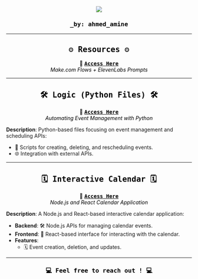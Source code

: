 <h1 align="center">
    <img src="https://readme-typing-svg.herokuapp.com/?font=Fira+Code&size=80&color=000000&center=true&vCenter=true&width=1000&height=100&lines=NewCo+%2F+Unit-T;Voice+Bot&duration=3000" />
</h1>


<h3 align="center" style="color: black; font-family: Monospace;">_by: ahmed_amine</h3>

---

<h2 align="center" style="color: black; font-family: Monospace;">⚙️ <b>Resources</b> ⚙️</h2>
<div align="center">
    🔗 <a href="https://github.com/LK773M/ahmed-amine-resources.git" style="color:black; font-family:Monospace;"><b>Access Here</b></a>
</div>

<div align="center">
    <i style="color: black;">Make.com Flows + ElevenLabs Prompts</i>
</div>

---

<h2 align="center" style="color: black; font-family: Monospace;">🛠️ <b>Logic (Python Files)</b> 🛠️</h2>
<div align="center">
    🔗 <a href="https://github.com/LK773M/ahmed_amine_logic_python_files.git" style="color:black; font-family:Monospace;"><b>Access Here</b></a>
</div>

<div align="center">
    <i style="color: black;">Automating Event Management with Python</i>
</div>

**Description**: Python-based files focusing on event management and scheduling APIs:
- 📂 Scripts for creating, deleting, and rescheduling events.
- 🌐 Integration with external APIs.

---

<h2 align="center" style="color: black; font-family: Monospace;">🗓️ <b>Interactive Calendar</b> 🗓️</h2>
<div align="center">
    🔗 <a href="https://github.com/LK773M/_ahmed_amine_interactive_calendar.git" style="color:black; font-family:Monospace;"><b>Access Here</b></a>
</div>

<div align="center">
    <i style="color: black;">Node.js and React Calendar Application</i>
</div>

**Description**: A Node.js and React-based interactive calendar application:
- **Backend**: 🛠️ Node.js APIs for managing calendar events.
- **Frontend**: 🎨 React-based interface for interacting with the calendar.
- **Features**:
  - 🗓️ Event creation, deletion, and updates.

---

<h3 align="center" style="color: black; font-family: Monospace;">💻 Feel free to reach out ! 💻</h3>
